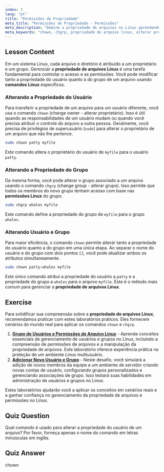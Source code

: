 ```yaml
---
index: 3
lang: "pt"
title: "Permissões de Propriedade"
meta_title: "Permissões de Propriedade - Permissões"
meta_description: "Domine a propriedade de arquivos no Linux aprendendo a usar os comandos chown e chgrp do Linux. Este tutorial Linux explica como alterar a propriedade de usuário e grupo de arquivos, uma habilidade essencial para gerenciar permissões no Linux."
meta_keywords: "chown, chgrp, propriedade de arquivo linux, alterar proprietário de arquivo, alterar grupo de arquivo, permissões linux, comandos linux, tutorial linux, guia linux, propriedade de usuário, propriedade de grupo"
---
```


## Lesson Content

Em um sistema Linux, cada arquivo e diretório é atribuído a um proprietário e um grupo. Gerenciar a **propriedade de arquivos Linux** é uma tarefa fundamental para controlar o acesso e as permissões. Você pode modificar tanto a propriedade do usuário quanto a do grupo de um arquivo usando **comandos Linux** específicos.

### Alterando a Propriedade do Usuário

Para transferir a propriedade de um arquivo para um usuário diferente, você usa o comando `chown` (change owner - alterar proprietário). Isso é útil quando as responsabilidades de um usuário mudam ou quando você precisa atribuir o controle do arquivo a outra pessoa. Geralmente, você precisa de privilégios de superusuário (`sudo`) para alterar o proprietário de um arquivo que não lhe pertence.

```bash
sudo chown patty myfile
```

Este comando altera o proprietário do usuário de `myfile` para o usuário `patty`.

### Alterando a Propriedade do Grupo

Da mesma forma, você pode alterar o grupo associado a um arquivo usando o comando `chgrp` (change group - alterar grupo). Isso permite que todos os membros do novo grupo tenham acesso com base nas **permissões Linux** do grupo.

```bash
sudo chgrp whales myfile
```

Este comando define a propriedade do grupo de `myfile` para o grupo `whales`.

### Alterando Usuário e Grupo

Para maior eficiência, o comando `chown` permite alterar tanto a propriedade do usuário quanto a do grupo em uma única etapa. Ao separar o nome do usuário e do grupo com dois pontos (:), você pode atualizar ambos os atributos simultaneamente.

```bash
sudo chown patty:whales myfile
```

Este único comando atribui a propriedade do usuário a `patty` e a propriedade do grupo a `whales` para o arquivo `myfile`. Este é o método mais comum para gerenciar a **propriedade de arquivos Linux**.

## Exercise

Para solidificar sua compreensão sobre a **propriedade de arquivos Linux**, recomendamos praticar com estes laboratórios práticos. Eles fornecem cenários do mundo real para aplicar os comandos `chown` e `chgrp`.

1. **[Grupo de Usuários e Permissões de Arquivo Linux](https://labex.io/pt/labs/linux-linux-user-group-and-file-permissions-18002)** - Aprenda conceitos essenciais de gerenciamento de usuários e grupos no Linux, incluindo a compreensão de permissões de arquivos e a manipulação da propriedade de arquivos. Este laboratório oferece experiência prática na proteção de um ambiente Linux multiusuário.
2. **[Adicionar Novo Usuário e Grupo](https://labex.io/pt/labs/linux-add-new-user-and-group-17987)** - Neste desafio, você simulará a adição de novos membros da equipe a um ambiente de servidor criando novas contas de usuário, configurando grupos personalizados e gerenciando associações de grupo. Isso testará suas habilidades em administração de usuários e grupos no Linux.

Estes laboratórios ajudarão você a aplicar os conceitos em cenários reais e a ganhar confiança no gerenciamento da propriedade de arquivos e permissões no Linux.

## Quiz Question

Qual comando é usado para alterar a propriedade do usuário de um arquivo? Por favor, forneça apenas o nome do comando em letras minúsculas em inglês.

## Quiz Answer

chown
